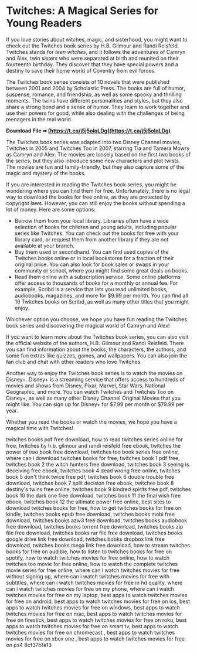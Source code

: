 # Twitches: A Magical Series for Young Readers
 
If you love stories about witches, magic, and sisterhood, you might want to check out the Twitches book series by H.B. Gilmour and Randi Reisfeld. Twitches stands for *teen witches*, and it follows the adventures of Camryn and Alex, twin sisters who were separated at birth and reunited on their fourteenth birthday. They discover that they have special powers and a destiny to save their home world of Coventry from evil forces.
 
The Twitches book series consists of 10 novels that were published between 2001 and 2004 by Scholastic Press. The books are full of humor, suspense, romance, and friendship, as well as some spooky and thrilling moments. The twins have different personalities and styles, but they also share a strong bond and a sense of humor. They learn to work together and use their powers for good, while also dealing with the challenges of being teenagers in the real world.
 
**Download File ➡ [https://t.co/j5j5olqLDg](https://t.co/j5j5olqLDg)**


 
The Twitches book series was adapted into two Disney Channel movies, Twitches in 2005 and Twitches Too in 2007, starring Tia and Tamera Mowry as Camryn and Alex. The movies are loosely based on the first two books of the series, but they also introduce some new characters and plot twists. The movies are fun and family-friendly, but they also capture some of the magic and mystery of the books.
 
If you are interested in reading the Twitches book series, you might be wondering where you can find them for free. Unfortunately, there is no legal way to download the books for free online, as they are protected by copyright laws. However, you can still enjoy the books without spending a lot of money. Here are some options:
 
- Borrow them from your local library. Libraries often have a wide selection of books for children and young adults, including popular series like Twitches. You can check out the books for free with your library card, or request them from another library if they are not available at your branch.
- Buy them used or secondhand. You can find used copies of the Twitches books online or in local bookstores for a fraction of their original price. You can also look for book sales or swaps in your community or school, where you might find some great deals on books.
- Read them online with a subscription service. Some online platforms offer access to thousands of books for a monthly or annual fee. For example, Scribd is a service that lets you read unlimited books, audiobooks, magazines, and more for $9.99 per month. You can find all 10 Twitches books on Scribd, as well as many other titles that you might enjoy.

Whichever option you choose, we hope you have fun reading the Twitches book series and discovering the magical world of Camryn and Alex!
  
If you want to learn more about the Twitches book series, you can also visit the official website of the authors, H.B. Gilmour and Randi Reisfeld. There you can find information about the books, the characters, the authors, and some fun extras like quizzes, games, and wallpapers. You can also join the fan club and chat with other readers who love Twitches.
 
Another way to enjoy the Twitches book series is to watch the movies on Disney+. Disney+ is a streaming service that offers access to hundreds of movies and shows from Disney, Pixar, Marvel, Star Wars, National Geographic, and more. You can watch Twitches and Twitches Too on Disney+, as well as many other Disney Channel Original Movies that you might like. You can sign up for Disney+ for $7.99 per month or $79.99 per year.
 
Whether you read the books or watch the movies, we hope you have a magical time with Twitches!
 
twitches books pdf free download,  how to read twitches series online for free,  twitches by h.b. gilmour and randi reisfeld free ebook,  twitches the power of two book free download,  twitches too book series free online,  where can i download twitches books for free,  twitches book 1 pdf free,  twitches book 2 the witch hunters free download,  twitches book 3 seeing is deceiving free ebook,  twitches book 4 dead wrong free online,  twitches book 5 don't think twice free pdf,  twitches book 6 double trouble free download,  twitches book 7 split decision free ebook,  twitches book 8 destiny's twins free online,  twitches book 9 kindred spirits free pdf,  twitches book 10 the dark one free download,  twitches book 11 the final wish free ebook,  twitches book 12 the ultimate power free online,  best sites to download twitches books for free,  how to get twitches books for free on kindle,  twitches books epub free download,  twitches books mobi free download,  twitches books azw3 free download,  twitches books audiobook free download,  twitches books torrent free download,  twitches books zip file free download,  twitches books rar file free download,  twitches books google drive link free download,  twitches books dropbox link free download,  twitches books mega link free download,  how to stream twitches books for free on audible,  how to listen to twitches books for free on spotify,  how to watch twitches movies for free online,  how to watch twitches too movie for free online,  how to watch the complete twitches movie series for free online,  where can i watch twitches movies for free without signing up,  where can i watch twitches movies for free with subtitles,  where can i watch twitches movies for free in hd quality,  where can i watch twitches movies for free on my phone,  where can i watch twitches movies for free on my laptop,  best apps to watch twitches movies for free on android,  best apps to watch twitches movies for free on ios,  best apps to watch twitches movies for free on windows,  best apps to watch twitches movies for free on mac,  best apps to watch twitches movies for free on firestick,  best apps to watch twitches movies for free on roku,  best apps to watch twitches movies for free on smart tv,  best apps to watch twitches movies for free on chromecast ,  best apps to watch twitches movies for free on xbox one ,  best apps to watch twitches movies for free on ps4
 8cf37b1e13
 

